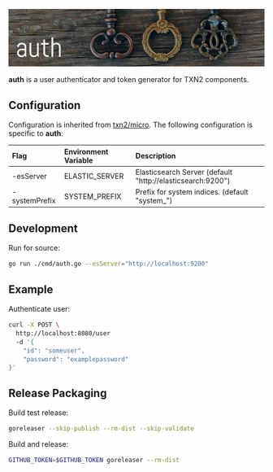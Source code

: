 ![auth](https://raw.githubusercontent.com/txn2/auth/master/mast.jpg)

**auth** is a user authenticator and token generator for TXN2 components.

## Configuration

Configuration is inherited from [txn2/micro](https://github.com/txn2/micro#configuration). The
following configuration is specific to **auth**:

| Flag          | Environment Variable | Description                                                |
|:--------------|:---------------------|:-----------------------------------------------------------|
| -esServer     | ELASTIC_SERVER       | Elasticsearch Server (default "http://elasticsearch:9200") |
| -systemPrefix | SYSTEM_PREFIX        | Prefix for system indices. (default "system_")             |

## Development

Run for source:
```bash
go run ./cmd/auth.go --esServer="http://localhost:9200"
```

## Example

Authenticate user:
```bash
curl -X POST \
  http://localhost:8080/user
  -d '{
	"id": "someuser",
	"password": "examplepassword"
}'
```

## Release Packaging

Build test release:
```bash
goreleaser --skip-publish --rm-dist --skip-validate
```

Build and release:
```bash
GITHUB_TOKEN=$GITHUB_TOKEN goreleaser --rm-dist
```